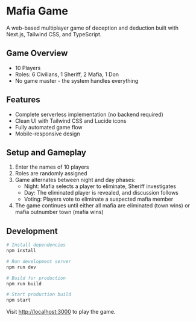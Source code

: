 # Mafia Game

A web-based multiplayer game of deception and deduction built with Next.js, Tailwind CSS, and TypeScript.

## Game Overview

- 10 Players
- Roles: 6 Civilians, 1 Sheriff, 2 Mafia, 1 Don
- No game master - the system handles everything

## Features

- Complete serverless implementation (no backend required)
- Clean UI with Tailwind CSS and Lucide icons
- Fully automated game flow
- Mobile-responsive design

## Setup and Gameplay

1. Enter the names of 10 players
2. Roles are randomly assigned
3. Game alternates between night and day phases:
   - Night: Mafia selects a player to eliminate, Sheriff investigates
   - Day: The eliminated player is revealed, and discussion follows
   - Voting: Players vote to eliminate a suspected mafia member
4. The game continues until either all mafia are eliminated (town wins) or mafia outnumber town (mafia wins)

## Development

```bash
# Install dependencies
npm install

# Run development server
npm run dev

# Build for production
npm run build

# Start production build
npm start
```

Visit [http://localhost:3000](http://localhost:3000) to play the game.